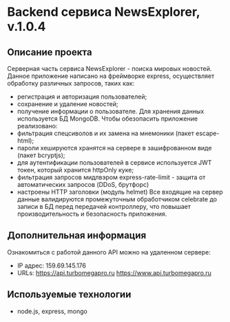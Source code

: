 # Backend сервиса NewsExplorer, v.1.0.4

## Описание проекта
Серверная часть сервиса NewsExplorer - поиска мировых новостей.
Данное приложение написано на фреймворке express, осуществляет обработку различных запросов, таких как:
- регистрация и авторизация пользователей;
- сохранение и удаление новостей;
- получение информации о пользователе.
Для хранения данных используется БД MongoDB.
Чтобы обезопасить приложение реализовано:
- фильтрация спецсиволов и их замена на мнемоники (пакет escape-html);
- пароли хешируются хранятся на сервере в зашифрованном виде (пакет bcryptjs);
- для аутентификации пользователей в сервисе используется JWT токен, который хранится httpOnly куке;
- фильтрация запросов мидлвэром express-rate-limit - защита от автоматических запросов (DDoS, брутфорс)
- настроены HTTP заголовки (модуль helmet)
Все входящие на сервер данные валидируются промежуточным обработчиком celebrate до записи в БД перед передачей контроллеру, что повышает производительность и безопасность приложения.


## Дополнительная информация
Ознакомиться с работой данного API можно на удаленном сервере:
- IP адрес: 159.69.145.176
- URLs: https://api.turbomegapro.ru https://www.api.turbomegapro.ru

## Используемые технологии
- node.js, express, mongo

